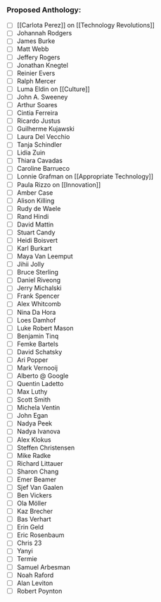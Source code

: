 ### Proposed Anthology:

- [ ] [[Carlota Perez]] on [[Technology Revolutions]]
- [ ] Johannah Rodgers
- [ ] James Burke
- [ ] Matt Webb
- [ ] Jeffery Rogers 
- [ ] Jonathan Knegtel
- [ ] Reinier Evers
- [ ] Ralph Mercer
- [ ] Luma Eldin on [[Culture]]
- [ ] John A. Sweeney
- [ ] Arthur Soares
- [ ] Cintia Ferreira 
- [ ] Ricardo Justus
- [ ] Guilherme Kujawski
- [ ] Laura Del Vecchio 
- [ ] Tanja Schindler
- [ ] Lidia Zuin 
- [ ] Thiara Cavadas
- [ ] Caroline Barrueco
- [ ] Lonnie Grafman on [[Appropriate Technology]]
- [ ] Paula Rizzo on [[Innovation]]
- [ ] Amber Case 
- [ ] Alison Killing
- [ ] Rudy de Waele
- [ ] Rand Hindi
- [ ] David Mattin
- [ ] Stuart Candy
- [ ] Heidi Boisvert
- [ ] Karl Burkart
- [ ] Maya Van Leemput
- [ ] Jihii Jolly
- [ ] Bruce Sterling
- [ ] Daniel Riveong
- [ ] Jerry Michalski
- [ ] Frank Spencer
- [ ] Alex Whitcomb
- [ ] Nina Da Hora
- [ ] Loes Damhof
- [ ] Luke Robert Mason
- [ ] Benjamin Tinq
- [ ] Femke Bartels
- [ ] David Schatsky
- [ ] Ari Popper
- [ ] Mark Vernooij
- [ ] Alberto @ Google
- [ ] Quentin Ladetto
- [ ] Max Luthy
- [ ] Scott Smith
- [ ] Michela Ventin
- [ ] John Egan
- [ ] Nadya Peek
- [ ] Nadya Ivanova
- [ ] Alex Klokus
- [ ] Steffen Christensen
- [ ] Mike Radke
- [ ] Richard Littauer
- [ ] Sharon Chang
- [ ] Emer Beamer
- [ ] Sjef Van Gaalen
- [ ] Ben Vickers
- [ ] Ola Möller
- [ ] Kaz Brecher
- [ ] Bas Verhart
- [ ] Erin Geld
- [ ] Eric Rosenbaum
- [ ] Chris 23
- [ ] Yanyi
- [ ] Termie
- [ ] Samuel Arbesman
- [ ] Noah Raford
- [ ] Alan Leviton
- [ ] Robert Poynton